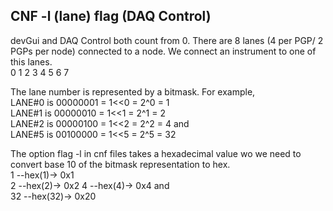 ## CNF -l (lane) flag (DAQ Control)
devGui and DAQ Control both count from 0. 
There are 8 lanes (4 per PGP/ 2 PGPs per node) connected to a node. We connect an instrument to one of this lanes.  
0 1 2 3 4 5 6 7

The lane number is represented by a bitmask. For example,  
LANE#0 is 00000001 = 1<<0 = 2^0 = 1  
LANE#1 is 00000010 = 1<<1 = 2^1 = 2  
LANE#2 is 00000100 = 1<<2 = 2^2 = 4
and  
LANE#5 is 00100000 = 1<<5 = 2^5 = 32

The option flag -l in cnf files takes a hexadecimal value wo we need to convert base 10 of the bitmask representation to hex.  
1 --hex(1)-> 0x1  
2 --hex(2)-> 0x2
4 --hex(4)-> 0x4
and  
32 --hex(32)-> 0x20  


